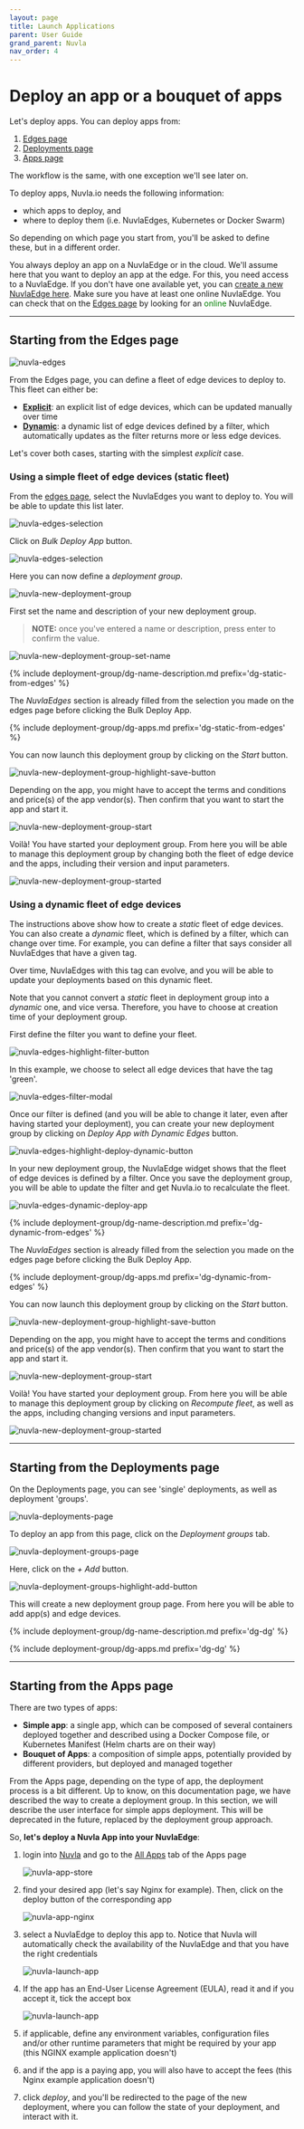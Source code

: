 ```yaml
---
layout: page
title: Launch Applications
parent: User Guide
grand_parent: Nuvla
nav_order: 4
---
```


# Deploy an app or a bouquet of apps

Let's deploy apps. You can deploy apps from:

1. [Edges page](#starting-from-the-edges-page)
2. [Deployments page](#starting-from-the-deployments-page)
3. [Apps page](#starting-from-the-apps-page)

The workflow is the same, with one exception we'll see later on.

To deploy apps, Nuvla.io needs the following information:

 - which apps to deploy, and
 - where to deploy them (i.e. NuvlaEdges, Kubernetes or Docker Swarm)

So depending on which page you start from, you'll be asked to define these, but in a different order.

You always deploy an app on a NuvlaEdge or in the cloud.  We'll assume here that you want to deploy an app at the edge. For this, you need access to a NuvlaEdge.  If you don't have one available yet, you can [create a new NuvlaEdge here](/nuvlaedge/installation/). Make sure you have at least one online NuvlaEdge. You can check that on the [Edges page](https://nuvla.io/ui/edges) by looking for an <span style="color:green">online</span> NuvlaEdge.

---

## Starting from the Edges page

![nuvla-edges](/assets/img/edges.png)

From the Edges page, you can define a fleet of edge devices to deploy to.  This fleet can either be:

- [**Explicit**](#using-a-simple-fleet-of-edge-devices): an explicit list of edge devices, which can be updated manually over time
- [**Dynamic**](#using-a-dynamic-fleet-of-edge-devices): a dynamic list of edge devices defined by a filter, which automatically updates as the filter returns more or less edge devices.

Let's cover both cases, starting with the simplest _explicit_ case. 


### Using a simple fleet of edge devices (static fleet)

From the [edges page](https://nuvla.io/ui/edges), select the NuvlaEdges you want to deploy to. You will be able to update this list later.

![nuvla-edges-selection](/assets/img/edges-select-all-nuvlaedges.png)

Click on _Bulk Deploy App_ button.

![nuvla-edges-selection](/assets/img/edges-bulk-deploy-app.png)

Here you can now define a *deployment group*.

![nuvla-new-deployment-group](/assets/img/dg-static-from-edges.png)

First set the name and description of your new deployment group.

> **NOTE:** once you've entered a name or description, press enter to confirm the value.

![nuvla-new-deployment-group-set-name](/assets/img/dg-static-from-edges-set-name.png)

{% include deployment-group/dg-name-description.md prefix='dg-static-from-edges' %}

The *NuvlaEdges* section is already filled from the selection you made on the edges page before clicking the Bulk Deploy App. 

{% include deployment-group/dg-apps.md prefix='dg-static-from-edges' %}

You can now launch this deployment group by clicking on the *Start* button.  

![nuvla-new-deployment-group-highlight-save-button](/assets/img/dg-static-from-edges-highlight-start-button.png)

Depending on the app, you might have to accept the terms and conditions and price(s) of the app vendor(s).  Then confirm that you want to start the app and start it. 

![nuvla-new-deployment-group-start](/assets/img/dg-static-from-edges-start.png)

Voilà! You have started your deployment group. From here you will be able to manage this deployment group by changing both the fleet of edge device and the apps, including their version and input parameters.

![nuvla-new-deployment-group-started](/assets/img/dg-static-from-edges-started.png)


### Using a dynamic fleet of edge devices

The instructions above show how to create a _static_ fleet of edge devices.  You can also create a _dynamic_ fleet, which is defined by a filter, which can change over time.  For example, you can define a filter that says consider all NuvlaEdges that have a given tag.

Over time, NuvlaEdges with this tag can evolve, and you will be able to update your deployments based on this dynamic fleet.

Note that you cannot convert a _static_ fleet in deployment group into a _dynamic_ one, and vice versa. Therefore, you have to choose at creation time of your deployment group.

First define the filter you want to define your fleet.

![nuvla-edges-highlight-filter-button](/assets/img/dg-dynamic-highlight-filter-button.png)

In this example, we choose to select all edge devices that have the tag 'green'.

![nuvla-edges-filter-modal](/assets/img/dg-dynamic-filter-modal.png)

Once our filter is defined (and you will be able to change it later, even after having started your deployment), you can create your new deployment group by clicking on *Deploy App with Dynamic Edges* button.

![nuvla-edges-highlight-deploy-dynamic-button](/assets/img/edges-highlight-deploy-dynamic-button.png)

In your new deployment group, the NuvlaEdge widget shows that the fleet of edge devices is defined by a filter. Once you save the deployment group, you will be able to update the filter and get Nuvla.io to recalculate the fleet.

![nuvla-edges-dynamic-deploy-app](/assets/img/dg-dynamic-from-edges.png)

{% include deployment-group/dg-name-description.md prefix='dg-dynamic-from-edges' %}

The *NuvlaEdges* section is already filled from the selection you made on the edges page before clicking the Bulk Deploy App. 

{% include deployment-group/dg-apps.md prefix='dg-dynamic-from-edges' %}

You can now launch this deployment group by clicking on the *Start* button.  

![nuvla-new-deployment-group-highlight-save-button](/assets/img/dg-dynamic-from-edges-highlight-start-button.png)

Depending on the app, you might have to accept the terms and conditions and price(s) of the app vendor(s).  Then confirm that you want to start the app and start it. 

![nuvla-new-deployment-group-start](/assets/img/dg-dynamic-from-edges-start.png)

Voilà! You have started your deployment group. From here you will be able to manage this deployment group by clicking on *Recompute fleet*, as well as the apps, including changing versions and input parameters.

![nuvla-new-deployment-group-started](/assets/img/dg-dynamic-from-edges-highlight-recompute-fleet.png)

---

## Starting from the Deployments page

On the Deployments page, you can see 'single' deployments, as well as deployment 'groups'.

![nuvla-deployments-page](/assets/img/deployments-page.png)

To deploy an app from this page, click on the *Deployment groups* tab.

![nuvla-deployment-groups-page](/assets/img/deployments-highlight-groups.png)

Here, click on the *+ Add* button.

![nuvla-deployment-groups-highlight-add-button](/assets/img/deployment-groups-page.png)

This will create a new deployment group page. From here you will be able to add app(s) and edge devices.

{% include deployment-group/dg-name-description.md prefix='dg-dg' %}

{% include deployment-group/dg-apps.md prefix='dg-dg' %}

---

## Starting from the Apps page

There are two types of apps:
 - **Simple app**: a single app, which can be composed of several containers deployed together and described using a Docker Compose file, or Kubernetes Manifest (Helm charts are on their way)
 - **Bouquet of Apps**: a composition of simple apps, potentially provided by different providers, but deployed and managed together
 
 From the Apps page, depending on the type of app, the deployment process is a bit different. Up to know, on this documentation page, we have described the way to create a deployment group. In this section, we will describe the user interface for simple apps deployment. This will be deprecated in the future, replaced by the deployment group approach.
 

So, **let's deploy a Nuvla App into your NuvlaEdge**:

 1. login into [Nuvla](https://nuvla.io) and go to the [All Apps](https://nuvla.io/ui/apps?apps-store-tab=allapps) tab of the Apps page

    ![nuvla-app-store](/assets/img/nuvla-app-all.png)

 2. find your desired app (let's say Nginx for example). Then, click on the deploy button of the corresponding app

    ![nuvla-app-nginx](/assets/img/nuvla-app-nginx.png)

 3. select a NuvlaEdge to deploy this app to. Notice that Nuvla will automatically check the availability of the NuvlaEdge and that you have the right credentials
  
    ![nuvla-launch-app](/assets/img/nuvla-app-nginx-select-destination.png)
 
 4. If the app has an End-User License Agreement (EULA), read it and if you accept it, tick the accept box
  
    ![nuvla-launch-app](/assets/img/nuvla-app-nginx-accept-eula.png)
 
 5. if applicable, define any environment variables, configuration files and/or other runtime parameters that might be required by your app (this NGINX example application doesn't)
 
 6. and if the app is a paying app, you will also have to accept the fees (this Nginx example application doesn't)
 
 7. click *deploy*, and you'll be redirected to the page of the new deployment, where you can follow the state of your deployment, and interact with it. 

